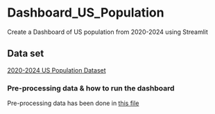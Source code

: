 # Dashboard_US_Population
Create a Dashboard of US population from 2020-2024 using Streamlit

## Data set
[2020-2024 US Population Dataset](https://www2.census.gov/programs-surveys/popest/datasets/2020-2024/state/totals/NST-EST2024-ALLDATA.csv)

### Pre-processing data & how to run the dashboard
Pre-processing data has been done in [this file]()

